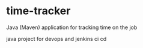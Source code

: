 # time-tracker
Java (Maven) application for tracking time on the job

java project for devops and jenkins ci cd

